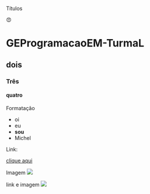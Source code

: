 Títulos
 
 :heart_eyes:
 
# GEProgramacaoEM-TurmaL
## dois
### Três
#### quatro
Formatação
- oi
- eu
- **sou**
- Michel

Link:

[clique aqui](https://classroom.google.com/u/0/c/NTMyOTU3NDkwMzMw)

Imagem
![](https://img.shields.io/badge/Gmail-D14836?style=for-the-badge&logo=gmail&logoColor=white)

link e imagem
[![](https://img.shields.io/badge/Gmail-D14836?style=for-the-badge&logo=gmail&logoColor=white)](francielle.pastori@gmail.com)

